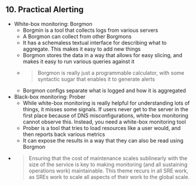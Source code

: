 ## 10. Practical Alerting

- White-box monitoring: Borgmon
    - Borgmin is a tool that collects logs from various servers
    - A Borgmon can collect from other Borgmons
    - It has a schemaless textual interface for describing what to aggregate. This makes it easy to add new things
    - Borgmon stores the data in a way that allows for easy slicing, and makes it easy to run various queries against it
    - > Borgmon is really just a programmable calculator, with some syntactic sugar that enables it to generate alerts
    - Borgmon configs separate what is logged and how it is aggregated
- Black-box monitoring: Prober
    - While white-box monitoring is really helpful for understanding lots of things, it misses some signals. If users never get to the server in the first place because of DNS misconfigurations, white-box monitoring cannot observe this. Instead, you need a white-box monitoring tool
    - Prober is a tool that tries to load resources like a user would, and then reports back various metrics
    - It can expose the results in a way that they can also be read using Borgmon
- > Ensuring that the cost of maintenance scales sublinearly with the size of the service is key to making monitoring (and all sustaining operations work) maintainable. This theme recurs in all SRE work, as SREs work to scale all aspects of their work to the global scale.
